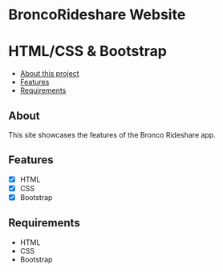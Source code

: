 # BroncoRideshare Website
# HTML/CSS & Bootstrap

- [About this project](#about)
- [Features](#features)
- [Requirements](#requirements)

<a name="about"></a>
## About
This site showcases the features of the Bronco Rideshare app.

<a name="features"></a>
## Features
- [x] HTML
- [x] CSS
- [x] Bootstrap

<a name="requirements"></a>
## Requirements
- HTML
- CSS
- Bootstrap
